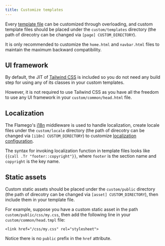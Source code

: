 ```yaml
---
title: Customize templates
---
```


Every [template file](set-up-documentation.md#template-files) can be customized through overloading, and custom template files should be placed under the `custom/templates` directory (the path of direcotry can be changed via `[page] CUSTOM_DIRECTORY`).

It is only recommended to customize the `home.html` and `navbar.html` files to maintain the maximum backward compatibility.

## UI framework

By default, the JIT of [Tailwind CSS](https://tailwindcss.com/) is included so you do not need any build step for using any of its classes in your custom templates.

However, it is not required to use Tailwind CSS as you have all the freedom to use any UI framework in your `custom/common/head.html` file.

## Localization

The Flamego's [i18n](https://flamego.dev/middleware/i18n.html) middleware is used to handle localization, create locale files under the `custom/locale` directory (the path of direcotry can be changed via `[i18n] CUSTOM_DIRECTORY`) to customize [localization configuration](set-up-documentation.md#localization-configuration).

The syntax for invoking localization function in template files looks like `{{call .Tr "footer::copyright"}}`, where `footer` is the section name and `copyright` is the key name.

## Static assets

Custom static assets should be placed under the `custom/public` directory (the path of direcotry can be changed via `[asset] CUSTOM_DIRECTORY`), then include them in your template file.

For example, suppose you have a custom static asset in the path `custom/public/css/my.css`, then add the following line in your `custom/common/head.tmpl` file:

```go-html-template
<link href="/css/my.css" rel="stylesheet">
```

Notice there is no `public` prefix in the `href` attribute.

